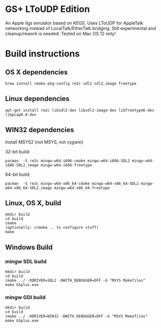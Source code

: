 # GS+ LToUDP Edition

An Apple IIgs emulator based on KEGS. Uses LToUDP for AppleTalk networking instead of LocalTalk/EtherTalk bridging. Still experimental and cleanup/rework is needed. Tested on Mac OS 12 only!


# Build instructions

## OS X dependencies
    brew install cmake pkg-config re2c sdl2 sdl2_image freetype

## Linux dependencies
    apt-get install re2c libsdl2-dev libsdl2-image-dev libfreetype6-dev libpcap0.8-dev

## WIN32 dependencies
Install MSYS2 (not MSYS, not cygwin)

32-bit build:

    pacman  -S re2c mingw-w64-i686-cmake mingw-w64-i686-SDL2 mingw-w64-i686-SDL2_image mingw-w64-i686-freetype

64-bit build:

    pacman  -S re2c mingw-w64-x86_64-cmake mingw-w64-x86_64-SDL2 mingw-w64-x86_64-SDL2_image mingw-w64-x86_64-freetype


## Linux, OS X, build
    mkdir build
    cd build
    cmake ..
    (optionally: ccmake .. to configure stuff)
    make


## Windows Build

### mingw SDL build
    mkdir build
    cd build
    cmake ../ -DDRIVER=SDL2 -DWITH_DEBUGGER=OFF -G "MSYS Makefiles"
    make GSplus.exe
### mingw GDI build

    mkdir build
    cd build
    cmake ../ -DDRIVER=WIN32 -DWITH_DEBUGGER=OFF -G "MSYS Makefiles"
    make GSplus.exe
